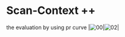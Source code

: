 # Scan-Context ++
the evaluation by using pr curve
|![00](https://github.com/user-attachments/assets/6bb41cae-b407-429f-b24f-810cb12a6cb4)|![02](https://github.com/user-attachments/assets/995f397d-2913-4be9-834e-2b3f299b1a47)|
